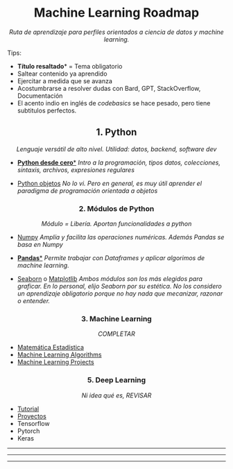 <h1 align='center'>Machine Learning Roadmap</h1>
<p align='center'><em>Ruta de aprendizaje para perfiles orientados a ciencia de datos y machine learning.</em></p>

Tips:
- **Título resaltado*** = Tema obligatorio
- Saltear contenido ya aprendido
- Ejercitar a medida que se avanza
- Acostumbrarse a resolver dudas con Bard, GPT, StackOverflow, Documentación
- El acento indio en inglés de *codebasics* se hace pesado, pero tiene subtitulos perfectos.

<h2 align='center'>1. Python</h2>
<p align='center'><em>Lenguaje versátil de alto nivel. Utilidad: datos, backend, software dev</em></p>

- [**Python desde cero***](https://youtu.be/nKPbfIU442g?si=7K1FnMw_VqU6Cp0t)
*Intro a la programación, tipos datos, colecciones, sintaxis, archivos, expresiones regulares*

- [Python objetos](https://youtu.be/HtKqSJX7VoM?si=TMJma4HQQUcUw8Af)
*No lo vi. Pero en general, es muy útil aprender el paradigma de programación orientada a objetos*

<h3 align='center'>2. Módulos de Python</h3>
<p align='center'><em>Módulo = Libería. Aportan funcionalidades a python</em></p>

- [Numpy](https://www.youtube.com/playlist?list=PLeo1K3hjS3uset9zIVzJWqplaWBiacTEU)
*Amplía y facilita las operaciones numéricas. Además Pandas se basa en Numpy*

- [**Pandas***](https://www.youtube.com/playlist?list=PLeo1K3hjS3uuASpe-1LjfG5f14Bnozjwy)
*Permite trabajar con Dataframes y aplicar algorimos de machine learning.*

- [Seaborn](https://www.youtube.com/playlist?list=PLeo1K3hjS3uuASpe-1LjfG5f14Bnozjwy) o [Matplotlib](https://www.youtube.com/playlist?list=PLeo1K3hjS3uuASpe-1LjfG5f14Bnozjwy)
*Ambos módulos son los más elegidos para graficar. En lo personal, elijo Seaborn por su estética.
No los considero un aprendizaje obligatorio porque no hay nada que mecanizar, razonar o entender.*

<h3 align='center'>3. Machine Learning</h3>
<p align='center'><em>COMPLETAR</em></p>

- [Matemática Estadística](https://www.youtube.com/playlist?list=PLeo1K3hjS3uuKaU2nBDwr6zrSOTzNCs0l)
- [Machine Learning Algorithms](https://www.youtube.com/playlist?list=PLeo1K3hjS3uvCeTYTeyfe0-rN5r8zn9rw)
- [Machine Learning Projects](https://www.youtube.com/playlist?list=PLeo1K3hjS3ut2o1ay5Dqh-r1kq6ZU8W0M)

<h3 align='center'>5. Deep Learning</h3>
<p align='center'><em>Ni idea qué es, REVISAR</em></p>

- [Tutorial](https://www.youtube.com/playlist?list=PLeo1K3hjS3uu7CxAacxVndI4bE_o3BDtO)
- [Proyectos](https://www.youtube.com/playlist?list=PLeo1K3hjS3utJFNGyBpIvjWgSDY0eOE8S)
- Tensorflow
- Pytorch
- Keras



<hr>
<hr>
<hr>














